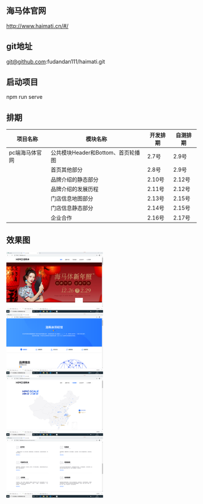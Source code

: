 ## 海马体官网

http://www.haimati.cn/#/

## git地址

git@github.com:fudandan111/haimati.git

## 启动项目

npm run serve

## 排期

| 项目名称       | 模块名称                           | 开发排期 | 自测排期 |
| -------------- | ---------------------------------- | -------- | -------- |
| pc端海马体官网 | 公共模块Header和Bottom、首页轮播图 | 2.7号    | 2.9号    |
|                | 首页其他部分                       | 2.8号    | 2.9号    |
|                | 品牌介绍的静态部分                 | 2.10号   | 2.12号   |
|                | 品牌介绍的发展历程                 | 2.11号   | 2.12号   |
|                | 门店信息地图部分                   | 2.13号   | 2.15号   |
|                | 门店信息静态部分                   | 2.14号   | 2.15号   |
|                | 企业合作                           | 2.16号   | 2.17号   |

## 效果图

<img src="https://github.com/fudandan111/haimati/blob/master/designImage/home.png" alt="首页效果图" style="zoom:25%;" />

<img src="https://github.com/fudandan111/haimati/blob/master/designImage/introduce.png" alt="品牌介绍" style="zoom:25%;" />

<img src="https://github.com/fudandan111/haimati/blob/master/designImage/info.png" alt="门店信息" style="zoom:25%;" />

<img src="https://github.com/fudandan111/haimati/blob/master/designImage/cooperation.png" alt="企业合作" style="zoom:25%;" />
